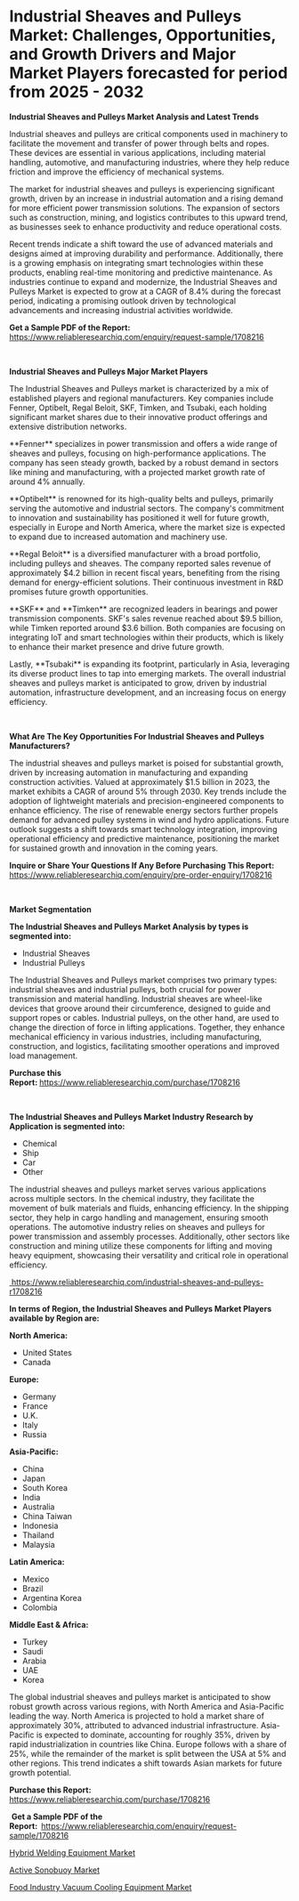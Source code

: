 <p><h1>Industrial Sheaves and Pulleys Market: Challenges, Opportunities, and Growth Drivers and Major Market Players forecasted for period from 2025 - 2032</h1></p><p><strong>Industrial Sheaves and Pulleys Market Analysis and Latest Trends</strong></p>
<p><p>Industrial sheaves and pulleys are critical components used in machinery to facilitate the movement and transfer of power through belts and ropes. These devices are essential in various applications, including material handling, automotive, and manufacturing industries, where they help reduce friction and improve the efficiency of mechanical systems.</p><p>The market for industrial sheaves and pulleys is experiencing significant growth, driven by an increase in industrial automation and a rising demand for more efficient power transmission solutions. The expansion of sectors such as construction, mining, and logistics contributes to this upward trend, as businesses seek to enhance productivity and reduce operational costs.</p><p>Recent trends indicate a shift toward the use of advanced materials and designs aimed at improving durability and performance. Additionally, there is a growing emphasis on integrating smart technologies within these products, enabling real-time monitoring and predictive maintenance. As industries continue to expand and modernize, the Industrial Sheaves and Pulleys Market is expected to grow at a CAGR of 8.4% during the forecast period, indicating a promising outlook driven by technological advancements and increasing industrial activities worldwide.</p></p>
<p><strong>Get a Sample PDF of the Report:&nbsp;</strong> <a href="https://www.reliableresearchiq.com/enquiry/request-sample/1708216?utm_campaign=1842&utm_medium=2&utm_source=Github&utm_content=ia&utm_term=16022025&utm_id=industrial-sheaves-and-pulleys">https://www.reliableresearchiq.com/enquiry/request-sample/1708216</a></p>
<p>&nbsp;</p>
<p><strong>Industrial Sheaves and Pulleys Major Market Players</strong></p>
<p><p>The Industrial Sheaves and Pulleys market is characterized by a mix of established players and regional manufacturers. Key companies include Fenner, Optibelt, Regal Beloit, SKF, Timken, and Tsubaki, each holding significant market shares due to their innovative product offerings and extensive distribution networks.</p><p>**Fenner** specializes in power transmission and offers a wide range of sheaves and pulleys, focusing on high-performance applications. The company has seen steady growth, backed by a robust demand in sectors like mining and manufacturing, with a projected market growth rate of around 4% annually.</p><p>**Optibelt** is renowned for its high-quality belts and pulleys, primarily serving the automotive and industrial sectors. The company's commitment to innovation and sustainability has positioned it well for future growth, especially in Europe and North America, where the market size is expected to expand due to increased automation and machinery use.</p><p>**Regal Beloit** is a diversified manufacturer with a broad portfolio, including pulleys and sheaves. The company reported sales revenue of approximately $4.2 billion in recent fiscal years, benefiting from the rising demand for energy-efficient solutions. Their continuous investment in R&D promises future growth opportunities.</p><p>**SKF** and **Timken** are recognized leaders in bearings and power transmission components. SKF's sales revenue reached about $9.5 billion, while Timken reported around $3.6 billion. Both companies are focusing on integrating IoT and smart technologies within their products, which is likely to enhance their market presence and drive future growth.</p><p>Lastly, **Tsubaki** is expanding its footprint, particularly in Asia, leveraging its diverse product lines to tap into emerging markets. The overall industrial sheaves and pulleys market is anticipated to grow, driven by industrial automation, infrastructure development, and an increasing focus on energy efficiency.</p></p>
<p>&nbsp;</p>
<p><strong>What Are The Key Opportunities For Industrial Sheaves and Pulleys Manufacturers?</strong></p>
<p><p>The industrial sheaves and pulleys market is poised for substantial growth, driven by increasing automation in manufacturing and expanding construction activities. Valued at approximately $1.5 billion in 2023, the market exhibits a CAGR of around 5% through 2030. Key trends include the adoption of lightweight materials and precision-engineered components to enhance efficiency. The rise of renewable energy sectors further propels demand for advanced pulley systems in wind and hydro applications. Future outlook suggests a shift towards smart technology integration, improving operational efficiency and predictive maintenance, positioning the market for sustained growth and innovation in the coming years.</p></p>
<p><strong>Inquire or Share Your Questions If Any Before Purchasing This Report:</strong> <a href="https://www.reliableresearchiq.com/enquiry/pre-order-enquiry/1708216?utm_campaign=1842&utm_medium=2&utm_source=Github&utm_content=ia&utm_term=16022025&utm_id=industrial-sheaves-and-pulleys">https://www.reliableresearchiq.com/enquiry/pre-order-enquiry/1708216</a></p>
<p>&nbsp;</p>
<p><strong>Market Segmentation</strong></p>
<p><strong>The Industrial Sheaves and Pulleys Market Analysis by types is segmented into:</strong></p>
<p><ul><li>Industrial Sheaves</li><li>Industrial Pulleys</li></ul></p>
<p><p>The Industrial Sheaves and Pulleys market comprises two primary types: industrial sheaves and industrial pulleys, both crucial for power transmission and material handling. Industrial sheaves are wheel-like devices that groove around their circumference, designed to guide and support ropes or cables. Industrial pulleys, on the other hand, are used to change the direction of force in lifting applications. Together, they enhance mechanical efficiency in various industries, including manufacturing, construction, and logistics, facilitating smoother operations and improved load management.</p></p>
<p><strong>Purchase this Report:&nbsp;</strong><a href="https://www.reliableresearchiq.com/purchase/1708216?utm_campaign=1842&utm_medium=2&utm_source=Github&utm_content=ia&utm_term=16022025&utm_id=industrial-sheaves-and-pulleys">https://www.reliableresearchiq.com/purchase/1708216</a></p>
<p>&nbsp;</p>
<p><strong>The Industrial Sheaves and Pulleys Market Industry Research by Application is segmented into:</strong></p>
<p><ul><li>Chemical</li><li>Ship</li><li>Car</li><li>Other</li></ul></p>
<p><p>The industrial sheaves and pulleys market serves various applications across multiple sectors. In the chemical industry, they facilitate the movement of bulk materials and fluids, enhancing efficiency. In the shipping sector, they help in cargo handling and management, ensuring smooth operations. The automotive industry relies on sheaves and pulleys for power transmission and assembly processes. Additionally, other sectors like construction and mining utilize these components for lifting and moving heavy equipment, showcasing their versatility and critical role in operational efficiency.</p></p>
<p><a href="https://www.reliableresearchiq.com/industrial-sheaves-and-pulleys-r1708216?utm_campaign=1842&utm_medium=2&utm_source=Github&utm_content=ia&utm_term=16022025&utm_id=industrial-sheaves-and-pulleys">&nbsp;https://www.reliableresearchiq.com/industrial-sheaves-and-pulleys-r1708216</a></p>
<p><strong>In terms of Region, the Industrial Sheaves and Pulleys Market Players available by Region are:</strong></p>
<p>
    <p> <strong> North America: </strong>
        <ul>
            <li>United States</li>
            <li>Canada</li>
        </ul>
        </p> 
    <p> <strong> Europe: </strong>
        <ul>
            <li>Germany</li>
            <li>France</li>
            <li>U.K.</li>
            <li>Italy</li>
            <li>Russia</li>
        </ul>
        </p> 
    <p> <strong> Asia-Pacific: </strong>
        <ul>
            <li>China</li>
            <li>Japan</li>
            <li>South Korea</li>
            <li>India</li>
            <li>Australia</li>
            <li>China Taiwan</li>
            <li>Indonesia</li>
            <li>Thailand</li>
            <li>Malaysia</li>
        </ul>
        </p> 
    <p> <strong> Latin America: </strong>
        <ul>
            <li>Mexico</li>
            <li>Brazil</li>
            <li>Argentina Korea</li>
            <li>Colombia</li>
        </ul>
        </p> 
    <p> <strong> Middle East & Africa: </strong>
        <ul>
            <li>Turkey</li>
            <li>Saudi</li>
            <li>Arabia</li>
            <li>UAE</li>
            <li>Korea</li>
        </ul>
    </p>
    </p>
<p><p>The global industrial sheaves and pulleys market is anticipated to show robust growth across various regions, with North America and Asia-Pacific leading the way. North America is projected to hold a market share of approximately 30%, attributed to advanced industrial infrastructure. Asia-Pacific is expected to dominate, accounting for roughly 35%, driven by rapid industrialization in countries like China. Europe follows with a share of 25%, while the remainder of the market is split between the USA at 5% and other regions. This trend indicates a shift towards Asian markets for future growth potential.</p></p>
<p><strong>Purchase this Report: </strong><a href="https://www.reliableresearchiq.com/purchase/1708216?utm_campaign=1842&utm_medium=2&utm_source=Github&utm_content=ia&utm_term=16022025&utm_id=industrial-sheaves-and-pulleys">https://www.reliableresearchiq.com/purchase/1708216</a></p>
<p>&nbsp;<strong>Get a Sample PDF of the Report:&nbsp;&nbsp;</strong><a href="https://www.reliableresearchiq.com/enquiry/request-sample/1708216?utm_campaign=1842&utm_medium=2&utm_source=Github&utm_content=ia&utm_term=16022025&utm_id=industrial-sheaves-and-pulleys">https://www.reliableresearchiq.com/enquiry/request-sample/1708216</a></p>
<p><strong></strong></p>
<p><p><a href="https://github.com/mudgeadamsvx/Market-Research-Report-List-1/blob/main/hybrid-welding-equipment-market.md?utm_campaign=1842&utm_medium=2&utm_source=Github&utm_content=ia&utm_term=16022025&utm_id=industrial-sheaves-and-pulleys">Hybrid Welding Equipment Market</a></p><p><a href="https://github.com/shafriusizi/Market-Research-Report-List-1/blob/main/active-sonobuoy-market.md?utm_campaign=1842&utm_medium=2&utm_source=Github&utm_content=ia&utm_term=16022025&utm_id=industrial-sheaves-and-pulleys">Active Sonobuoy Market</a></p><p><a href="https://github.com/kukolkasimo5/Market-Research-Report-List-1/blob/main/food-industry-vacuum-cooling-equipment-market.md?utm_campaign=1842&utm_medium=2&utm_source=Github&utm_content=ia&utm_term=16022025&utm_id=industrial-sheaves-and-pulleys">Food Industry Vacuum Cooling Equipment Market</a></p></p>
